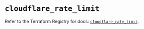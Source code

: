 # `cloudflare_rate_limit`

Refer to the Terraform Registry for docs: [`cloudflare_rate_limit`](https://registry.terraform.io/providers/cloudflare/cloudflare/4.27.0/docs/resources/rate_limit).
